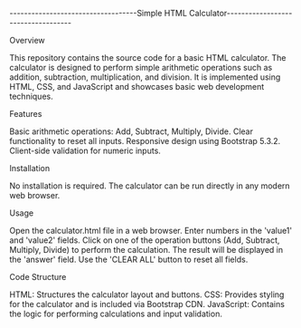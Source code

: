 -----------------------------------Simple HTML Calculator-----------------------------------

Overview

This repository contains the source code for a basic HTML calculator. The calculator is designed to perform simple arithmetic operations such as addition, subtraction, multiplication, and division. It is implemented using HTML, CSS, and JavaScript and showcases basic web development techniques.

Features

Basic arithmetic operations: Add, Subtract, Multiply, Divide.
Clear functionality to reset all inputs.
Responsive design using Bootstrap 5.3.2.
Client-side validation for numeric inputs.

Installation

No installation is required. The calculator can be run directly in any modern web browser.

Usage

Open the calculator.html file in a web browser.
Enter numbers in the 'value1' and 'value2' fields.
Click on one of the operation buttons (Add, Subtract, Multiply, Divide) to perform the calculation.
The result will be displayed in the 'answer' field.
Use the 'CLEAR ALL' button to reset all fields.

Code Structure

HTML: Structures the calculator layout and buttons.
CSS: Provides styling for the calculator and is included via Bootstrap CDN.
JavaScript: Contains the logic for performing calculations and input validation.
